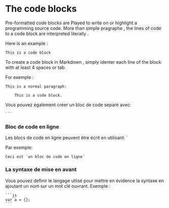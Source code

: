 # The code blocks

Pre-formatted code blocks are Played to write on or highlight a programming source code. More than simple pragraphe , the lines of code to a code block are interpreted literally .

Here is an example :

```
This is a code block 
```

To create a code block in Markdown , simply identer each line of the block with at least 4 spaces or tab.

For exemple :

```
This is a normal paragraph:

    This is a code block. 
```

Vous pouvez également créer un bloc de code separé avec:

    ```

### Bloc de code en ligne

Les blocs de code en ligne peuvent être écrit en utilisant: `

Par exemple:

    Ceci est `un bloc de code en ligne`

### La syntaxe de mise en avant 

Vous pouvez definir le langage utlisé pour mettre en évidence la syntaxe en ajoutant un nom sur un mot clé ouvrant. Exemple : 

    ```js
    var a = {};
    ```